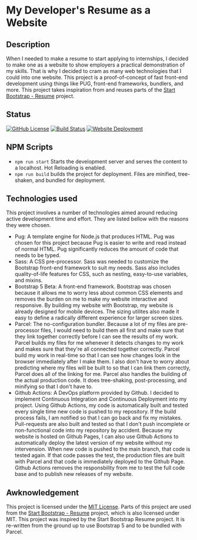 # My Developer's Resume as a Website

## Description

When I needed to make a resume to start applying to internships, I decided to make one as a website to
show employers a practical demonstration of my skills. That is why I decided to cram as many
web technologies that I could into one website. This project is a proof-of-concept of fast front-end
development using things like PUG, front-end frameworks, bundlers, and more. This project takes inspiration from
and reuses parts of the [Start Bootstrap - Resume](https://github.com/StartBootstrap/startbootstrap-resume) project.

## Status

[![GitHub License](https://img.shields.io/badge/license-MIT-blue.svg)](https://raw.githubusercontent.com/Midlight25/website-resume/main/LICENSE)
[![Build Status](https://github.com/Midlight25/website-resume/actions/workflows/build-status.yml/badge.svg?branch=main&event=push)](https://github.com/Midlight25/website-resume/actions/workflows/build-status.yml)
[![Website Deployment](https://github.com/Midlight25/website-resume/actions/workflows/continuous-deployment.yml/badge.svg?branch=main&event=push)](https://github.com/Midlight25/website-resume/actions/workflows/continuous-deployment.yml)

## NPM Scripts

- `npm run start` Starts the development server and serves the content to a localhost. Hot Reloading is enabled.
- `npm run build` builds the project for deployment. Files are minified, tree-shaken, and bundled for deployment.

## Technologies used

This project involves a number of technologies aimed around reducing active development time and effort. They are listed bellow with the reasons they were chosen.

- Pug: A template engine for Node.js that produces HTML. Pug was chosen for this project because Pug is easier to write and read instead of normal HTML. Pug significantly reduces the amount of code that needs to be typed.
- Sass: A CSS pre-processor. Sass was needed to customize the Bootstrap front-end framework to suit my needs. Sass also includes quality-of-life features for CSS, such as nesting, easy-to-use variables, and mixins.
- Bootstrap 5 Beta: A front-end framework. Bootstrap was chosen because it allows me to worry less about common CSS elements and removes the burden on me to make my website interactive and responsive. By building my website with Bootstrap, my website is already designed for mobile devices. The sizing utilites also made it easy to define a radically different experience for larger screen sizes.
- Parcel: The no-configuration bundler. Because a lot of my files are pre-processor files, I would need to build them all first and make sure that they link together correctly before I can see the results of my work. Parcel builds my files for me whenever it detects changes to my work and makes sure that they're all connected together correctly. Parcel build my work in real-time so that I can see how changes look in the browser immediately after I make them. I also don't have to worry about predicting where my files will be built to so that I can link them correctly, Parcel does all of the linking for me. Parcel also handles the building of the actual production code. It does tree-shaking, post-processing, and minifying so that I don't have to.
- Github Actions: A DevOps platform provided by Github. I decided to implement Continuous Integration and Continuous Deployment into my project. Using Github Actions, my code is automatically built and tested every single time new code is pushed to my repository. If the build process fails, I am notified so that I can go back and fix my mistakes. Pull-requests are also built and tested so that I don't push incomplete or non-functional code into my repository by accident. Because my website is hosted on Github Pages, I can also use Github Actions to automatically deploy the latest version of my website without my intervension. When new code is pushed to the main branch, that code is tested again. If that code passes the test, the production files are built with Parcel and that code is immediately deployed to the Github Page. Github Actions removes the responsbility from me to test the full code base and to publish new releases of my website.

## Awknowledgement

This project is licensed under the [MIT License](https://github.com/Midlight25/website-resume/LICENSE). Parts of this project are used from the [Start Bootstrap - Resume](https://github.com/StartBootstrap/startbootstrap-resume) project, which is also licensed under MIT. This project was inspired by the Start Bootstrap Resume project. It is re-written from the ground up to use Bootstrap 5 and to be bundled with Parcel.
